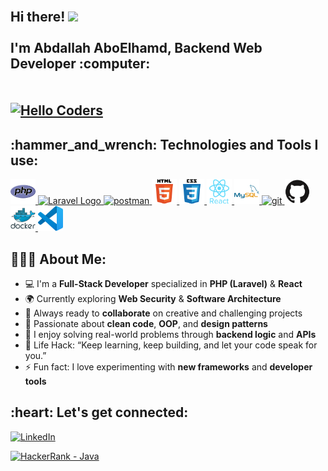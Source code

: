 <h2 align="left">
 <abc>
  <br>Hi there! <img src="https://user-images.githubusercontent.com/42378118/110234147-e3259600-7f4e-11eb-95be-0c4047144dea.gif" width="30"><br>
  <br> I'm Abdallah AboElhamd, Backend Web Developer :computer:<br>
  <br>
<br>
 </abc>
 <a href="https://github.com/AbdallahAboElhamd">
  <img src="https://media0.giphy.com/media/v1.Y2lkPTc5MGI3NjExN3diY2hlc3ZjbjZ2cHQ0djJlNjdrNDFkdG9janpwcTJnNm53YzlxdSZlcD12MV9pbnRlcm5hbF9naWZfYnlfaWQmY3Q9Zw/VTtANKl0beDFQRLDTh/giphy.gif" 
       alt="Hello Coders" 
       width="60%"/>
</a>
<br>

</h2> 
<h2 align="left">:hammer_and_wrench: Technologies and Tools I use:</h2>
<p align="left">
    <a href="https://www.php.net/" target="_blank"> 
        <img src="https://raw.githubusercontent.com/devicons/devicon/master/icons/php/php-original.svg" alt="php" width="40" height="40"/> 
    </a>
    <a href="https://laravel.com/" target="_blank"> 
<img src="https://upload.wikimedia.org/wikipedia/commons/9/9a/Laravel.svg" alt="Laravel Logo" width="40">
    </a>
    <a href="https://www.postman.com/" target="_blank"> 
        <img src="https://www.vectorlogo.zone/logos/getpostman/getpostman-icon.svg" alt="postman" width="40" height="40"/> 
    </a>
    <a href="https://www.w3.org/html/" target="_blank"> 
        <img src="https://raw.githubusercontent.com/devicons/devicon/master/icons/html5/html5-original-wordmark.svg" alt="html5" width="40" height="40"/> 
    </a>
    <a href="https://www.w3schools.com/css/" target="_blank"> 
        <img src="https://raw.githubusercontent.com/devicons/devicon/master/icons/css3/css3-original-wordmark.svg" alt="css3" width="40" height="40"/> 
    </a>
    <a href="https://reactjs.org/" target="_blank"> 
        <img src="https://raw.githubusercontent.com/devicons/devicon/master/icons/react/react-original-wordmark.svg" alt="react" width="40" height="40"/> 
    </a>
    <a href="https://www.mysql.com/" target="_blank"> 
        <img src="https://raw.githubusercontent.com/devicons/devicon/master/icons/mysql/mysql-original-wordmark.svg" alt="mysql" width="40" height="40"/> 
    </a>
    <a href="https://git-scm.com/" target="_blank"> 
        <img src="https://www.vectorlogo.zone/logos/git-scm/git-scm-icon.svg" alt="git" width="40" height="40"/> 
    </a>
    <a href="https://github.com/" target="_blank"> 
        <img src="https://raw.githubusercontent.com/devicons/devicon/master/icons/github/github-original.svg" alt="github" width="40" height="40"/> 
    </a>
    <a href="https://www.docker.com/" target="_blank"> 
        <img src="https://raw.githubusercontent.com/devicons/devicon/master/icons/docker/docker-original-wordmark.svg" alt="docker" width="40" height="40"/> 
    </a>
    <a href="https://code.visualstudio.com/" target="_blank"> 
        <img src="https://raw.githubusercontent.com/devicons/devicon/master/icons/vscode/vscode-original.svg" alt="vscode" width="40" height="40"/> 
    </a>
</p>


<h2 align="left">👨🏻‍💻 About Me:</h2>

- 💻 I'm a **Full-Stack Developer** specialized in **PHP (Laravel)** & **React**
- 🌍 Currently exploring **Web Security** & **Software Architecture**
- 🚀 Always ready to **collaborate** on creative and challenging projects
- 🧠 Passionate about **clean code**, **OOP**, and **design patterns**
- 🧩 I enjoy solving real-world problems through **backend logic** and **APIs**
- 🎯 Life Hack: “Keep learning, keep building, and let your code speak for you.”
- ⚡ Fun fact: I love experimenting with **new frameworks** and **developer tools**


<h2 align="left">:heart: Let's get connected:</h2>

<p align="left">
  <a href="https://www.linkedin.com/in/abdallah-abo-elhamd" target="_blank">
    <img src="https://img.shields.io/badge/LinkedIn-Abdallah%20AboElhamd-0077B5?style=for-the-badge&logo=linkedin&logoColor=white" alt="LinkedIn"/>
  </a>
</p>
  <a href="https://www.hackerrank.com/profile/abdallahhamdy891" target="_blank" rel="noreferrer">
    <img src="https://img.shields.io/badge/HackerRank-Java-2EC866?style=for-the-badge&logo=hackerrank&logoColor=white" alt="HackerRank - Java"/>
  </a>
